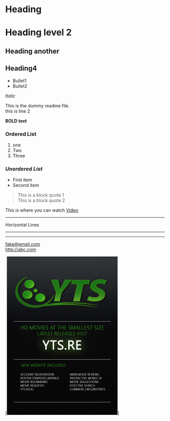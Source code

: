 # Heading

 Heading level 2
============

## Heading another


Heading4
------------------------------

* Bullet1
* Bullet2

*Italic*

This is the dummy readme file.\
this is line 2

**BOLD text**
<!-- OL -->
### **Ordered List**
1. one
1. Two
1. Three

<!-- UL -->
### ***Unordered List***
- First item
- Second item

<!-- Block quote -->

> This is a block quote 1\
> This is a block quote 2

This is where you can watch [Video](https://www.youtube.com)

***
Horizontal Lines
***
---
<fake@email.com>\
<http://abc.com>

[![this is](\yts.jpg)]